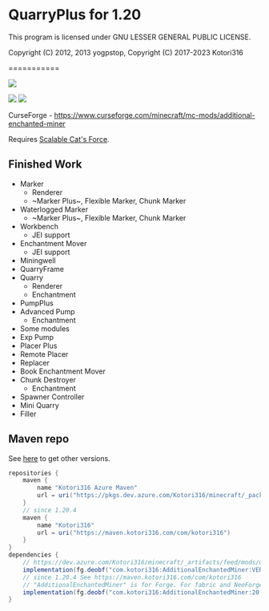 # QuarryPlus for 1.20

This program is licensed under GNU LESSER GENERAL PUBLIC LICENSE.

Copyright (C) 2012, 2013 yogpstop, Copyright (C) 2017-2023 Kotori316

===========

[![](https://github.com/Kotori316/QuarryPlus/workflows/Build%20Check%20and%20Publish/badge.svg)](https://github.com/Kotori316/QuarryPlus/actions)

[![](https://cf.way2muchnoise.eu/versions/282837.svg)](https://www.curseforge.com/minecraft/mc-mods/additional-enchanted-miner)
[![](https://cf.way2muchnoise.eu/full_282837.svg)](https://www.curseforge.com/minecraft/mc-mods/additional-enchanted-miner)

CurseForge - https://www.curseforge.com/minecraft/mc-mods/additional-enchanted-miner

Requires [Scalable Cat's Force](https://www.curseforge.com/minecraft/mc-mods/scalable-cats-force).

## Finished Work

* Marker
  * Renderer
  * ~Marker Plus~, Flexible Marker, Chunk Marker
* Waterlogged Marker
  * ~Marker Plus~, Flexible Marker, Chunk Marker
* Workbench
  * JEI support
* Enchantment Mover
  * JEI support
* Miningwell
* QuarryFrame
* Quarry
  * Renderer
  * Enchantment
* PumpPlus
* Advanced Pump
  * Enchantment
* Some modules
* Exp Pump
* Placer Plus
* Remote Placer
* Replacer
* Book Enchantment Mover
* Chunk Destroyer
  * Enchantment
* Spawner Controller
* Mini Quarry
* Filler

## Maven repo

See [here](https://dev.azure.com/Kotori316/minecraft/_artifacts/feed/mods/maven/com.kotori316%2Fadditionalenchantedminer/versions)
to get other versions.

```groovy
repositories {
    maven {
        name "Kotori316 Azure Maven"
        url = uri("https://pkgs.dev.azure.com/Kotori316/minecraft/_packaging/mods/maven/v1")
    }
    // since 1.20.4
    maven {
        name "Kotori316"
        url = uri("https://maven.kotori316.com/com/kotori316")
    }
}
dependencies {
    // https://dev.azure.com/Kotori316/minecraft/_artifacts/feed/mods/maven/com.kotori316%2Fadditionalenchantedminer/versions
    implementation(fg.deobf("com.kotori316:AdditionalEnchantedMiner:VERSION".toLowerCase(Locale.ROOT)))
    // since 1.20.4 See https://maven.kotori316.com/com/kotori316
    // "AdditionalEnchantedMiner" is for Forge. For fabric and NeoForge, use the version with suffix.
    implementation(fg.deobf("com.kotori316:AdditionalEnchantedMiner:20.4.x".toLowerCase(Locale.ROOT)))
}
```
